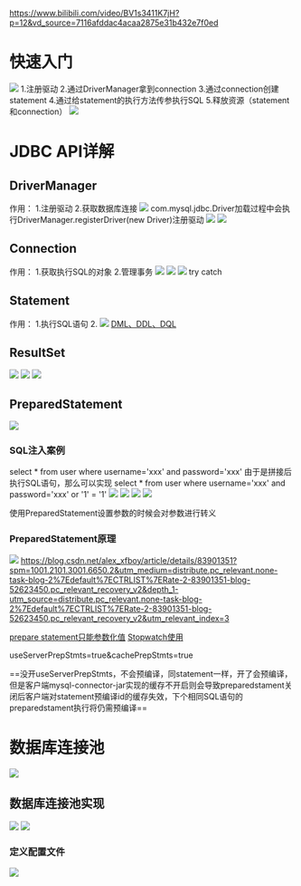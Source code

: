 https://www.bilibili.com/video/BV1s3411K7jH?p=12&vd_source=7116afddac4acaa2875e31b432e7f0ed
# 快速入门
![](images/2022-11-23-09-23-09.png)
1.注册驱动
2.通过DriverManager拿到connection
3.通过connection创建statement
4.通过给statement的执行方法传参执行SQL
5.释放资源（statement和connection）
![](images/2022-11-23-09-39-36.png)

# JDBC API详解
## DriverManager
作用：
1.注册驱动
2.获取数据库连接
![](images/2022-11-23-10-18-14.png)
com.mysql.jdbc.Driver加载过程中会执行DriverManager.registerDriver(new Driver)注册驱动
![](images/2022-11-23-10-20-35.png)
![](images/2022-11-23-10-21-38.png)

## Connection
作用：
1.获取执行SQL的对象
2.管理事务
![](images/2022-11-23-10-25-03.png)
![](images/2022-11-23-10-35-04.png)
![](images/2022-11-23-10-35-44.png)
try catch

## Statement
作用：
1.执行SQL语句
2.
![](images/2022-11-23-10-37-12.png)
[DML、DDL、DQL](https://blog.csdn.net/m0_62931396/article/details/121776320)

## ResultSet
![](images/2022-11-23-10-44-24.png)
![](images/2022-11-23-10-49-36.png)
![](images/2022-11-23-10-50-29.png)

## PreparedStatement
![](images/2022-11-23-11-00-33.png)
### SQL注入案例
select * from user where username='xxx' and password='xxx' 
由于是拼接后执行SQL语句，那么可以实现
select * from user where  username='xxx' and password='xxx' or '1' = '1'
![](images/2022-11-23-11-14-04.png)
![](images/2022-11-23-11-10-22.png)
![](images/2022-11-23-11-16-32.png)
![](images/2022-11-23-11-14-49.png)

使用PreparedStatement设置参数的时候会对参数进行转义

### PreparedStatement原理
![](images/2022-11-23-11-19-55.png)
https://blog.csdn.net/alex_xfboy/article/details/83901351?spm=1001.2101.3001.6650.2&utm_medium=distribute.pc_relevant.none-task-blog-2%7Edefault%7ECTRLIST%7ERate-2-83901351-blog-52623450.pc_relevant_recovery_v2&depth_1-utm_source=distribute.pc_relevant.none-task-blog-2%7Edefault%7ECTRLIST%7ERate-2-83901351-blog-52623450.pc_relevant_recovery_v2&utm_relevant_index=3


[prepare statement只能参数化值](https://www.saoniuhuo.com/question/detail-2000233.html)
[Stopwatch使用](https://blog.csdn.net/m0_37899908/article/details/125341503)

useServerPrepStmts=true&cachePrepStmts=true

==没开useServerPrepStmts，不会预编译，同statement一样，开了会预编译，但是客户端mysql-connector-jar实现的缓存不开启则会导致preparedstament关闭后客户端对statement预编译id的缓存失效，下个相同SQL语句的preparedstament执行将仍需预编译==

# 数据库连接池
![](images/2022-11-23-15-26-09.png)
## 数据库连接池实现
![](images/2022-11-23-15-28-54.png)
![](images/2022-11-23-15-29-48.png)
### 定义配置文件
![](images/2022-11-23-15-31-23.png)